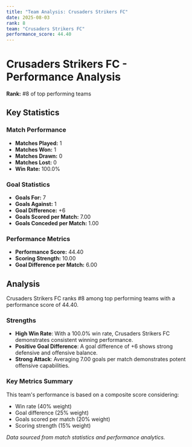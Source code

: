 ```yaml
---
title: "Team Analysis: Crusaders Strikers FC"
date: 2025-08-03
rank: 8
team: "Crusaders Strikers FC"
performance_score: 44.40
---
```


# Crusaders Strikers FC - Performance Analysis

**Rank:** #8 of top performing teams

## Key Statistics

### Match Performance
- **Matches Played:** 1
- **Matches Won:** 1
- **Matches Drawn:** 0
- **Matches Lost:** 0
- **Win Rate:** 100.0%

### Goal Statistics
- **Goals For:** 7
- **Goals Against:** 1
- **Goal Difference:** +6
- **Goals Scored per Match:** 7.00
- **Goals Conceded per Match:** 1.00

### Performance Metrics
- **Performance Score:** 44.40
- **Scoring Strength:** 10.00
- **Goal Difference per Match:** 6.00

## Analysis

Crusaders Strikers FC ranks #8 among top performing teams with a performance score of 44.40.

### Strengths
- **High Win Rate**: With a 100.0% win rate, Crusaders Strikers FC demonstrates consistent winning performance.
- **Positive Goal Difference**: A goal difference of +6 shows strong defensive and offensive balance.
- **Strong Attack**: Averaging 7.00 goals per match demonstrates potent offensive capabilities.

### Key Metrics Summary

This team's performance is based on a composite score considering:
- Win rate (40% weight)
- Goal difference (25% weight) 
- Goals scored per match (20% weight)
- Scoring strength (15% weight)

*Data sourced from match statistics and performance analytics.*
